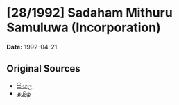 # [28/1992] Sadaham Mithuru Samuluwa (Incorporation)

**Date:** 1992-04-21

## Original Sources

- [සිංහල](https://documents.gov.lk/view/acts/1992/4/28-1992_S.pdf)
- [தமிழ்](https://documents.gov.lk/view/acts/1992/4/28-1992_T.pdf)
